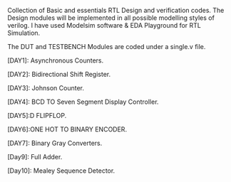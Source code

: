 Collection of Basic and essentials RTL Design and verification codes.
The Design modules will be implemented in all possible modelling styles of verilog.
I have used Modelsim software & EDA Playground for RTL Simulation.



The DUT and TESTBENCH Modules are coded under a single.v file.

[DAY1]: Asynchronous Counters.

[DAY2]: Bidirectional Shift Register.

[DAY3]: Johnson Counter.

[DAY4]: BCD TO Seven Segment Display Controller.

[DAY5]:D FLIPFLOP.

[DAY6]:ONE HOT TO BINARY ENCODER.

[DAY7]: Binary Gray Converters.

[DAY8]:Ringcounter.

[Day9]: Full Adder.

[Day10]: Mealey Sequence Detector.

[DAY 11]:DECODER.
